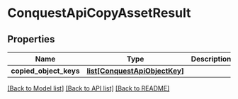 # ConquestApiCopyAssetResult

## Properties
Name | Type | Description | Notes
------------ | ------------- | ------------- | -------------
**copied_object_keys** | [**list[ConquestApiObjectKey]**](ConquestApiObjectKey.md) |  | [optional] 

[[Back to Model list]](../README.md#documentation-for-models) [[Back to API list]](../README.md#documentation-for-api-endpoints) [[Back to README]](../README.md)


